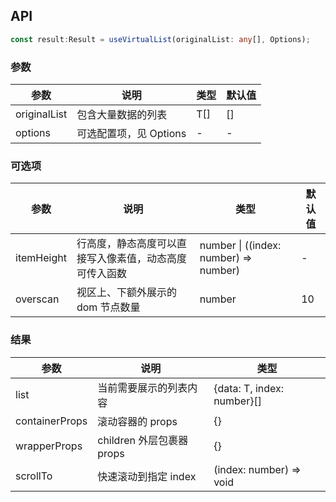 
## API

```typescript
const result:Result = useVirtualList(originalList: any[], Options);
```

### 参数

| 参数    | 说明                                         | 类型                   | 默认值 |
|---------|----------------------------------------------|------------------------|--------|
| originalList | 包含大量数据的列表 | T[] | []      |
| options | 可选配置项，见 Options                       | -                      | -      |


### 可选项

| 参数 | 说明         | 类型   | 默认值 |
|------|--------------|--------|--------|
| itemHeight | 行高度，静态高度可以直接写入像素值，动态高度可传入函数 | number \| ((index: number) => number) | -    |
| overscan | 视区上、下额外展示的 dom 节点数量 | number | 10    |

### 结果

| 参数     | 说明                                     | 类型       |
|----------|------------------------------------------|------------|
| list  | 当前需要展示的列表内容                             | {data: T, index: number}[]    |
| containerProps     | 滚动容器的 props                             | {}        |
| wrapperProps | children 外层包裹器 props   | {} |
| scrollTo    | 快速滚动到指定 index                          | (index: number) => void        |